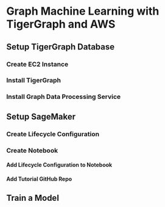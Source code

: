 # Graph Machine Learning with TigerGraph and AWS

## Setup TigerGraph Database
### Create EC2 Instance

### Install TigerGraph

### Install Graph Data Processing Service

## Setup SageMaker
### Create Lifecycle Configuration

### Create Notebook
#### Add Lifecycle Configuration to Notebook
#### Add Tutorial GitHub Repo

## Train a Model